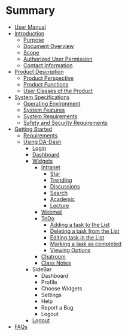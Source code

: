 # Summary

* [User Manual](README.md)
* [Introduction](part1/readme.md)
   * [Purpose](part1/purpose.md)
   * [Document Overview](part1/docover.md)
   * [Scope](part1/scope.md)
   * [Authorized User Permission](part1/authorized_user_permission.md)
   * [Contact Information](part1/contact_information.md)
* [Product Description](part2/product_descripiton.md)
   * [Product Perspective](part2/product_perspective.md)
   * [Product Functions](part2/productfunctions.md)
   * [User Classes of the Product](part2/user_classes_of_the_da-dash.md)
* [System Specifications](part3/systemspecificationsmdmd.md)
   * [Operating Environment](operating_environment.md)
   * [System Features](part3/systemfeatures.md)
   * [System Requirements](part3/system_requirements.md)
   * [Safety and Security Requirements](part3/safety_and_security_requirements.md)
* [Getting Started](part4/getting_started.md)
   * [Requirements](part4/requirements.md)
   * [Using DA-Dash](part4/using_da-dash.md)
       * [Login](Login/login.md)
       * [Dashboard](Dashboard/dashboard.md)
       * [Widgets](part4/widgets.md)
           * [Intranet](part4/intranet.md)
               * [Star](intranet/star.md)
               * [Trending](intranet/trending.md)
               * [Discussions](intranet/discussions.md)
               * [Search](intranet/search.md)
               * [Academic](intranet/academic.md)
               * [Lecture](intranet/lecture.md)
           * [Webmail](part4/webmail.md)
           * [ToDo](part4/todo.md)
               * [Adding a task to the List](Todo/adding_a_task_to_the_list.md)
               * [Deleting a task from the List](Todo/deleting_a_task_from_the_list.md)
               * [Editing task in the List](Todo/editing_task_in_the_list.md)
               * [Marking a task as completed](Todo/marking_a_task_as_completed.md)
               * [Viewing Options](Todo/viewing_options.md)
           * [Chatroom](part4/chatroom.md)
           * [Class Notes](part4/class_notes.md)
       * SideBar
           * Dashboard
           * Profile
           * Choose Widgets
           * Settings
           * Help
           * Report a Bug
           * Logout
       * [Logout](Logout/logout.md)
* [FAQs](part5/faqs.md)

